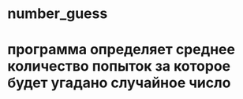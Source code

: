 # number_guess
# программа определяет среднее количество попыток за которое будет угадано случайное число
